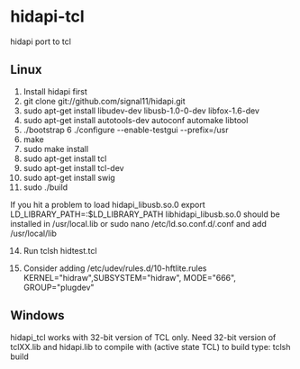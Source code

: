 # hidapi-tcl
hidapi port to tcl

Linux
-----

1. Install hidapi first
2.  git clone git://github.com/signal11/hidapi.git
3.  sudo apt-get install libudev-dev libusb-1.0-0-dev libfox-1.6-dev
4.  sudo apt-get install autotools-dev autoconf automake libtool
5.  ./bootstrap
6    ./configure --enable-testgui --prefix=/usr    
7.   make
8.   sudo make install
9.   sudo apt-get install tcl
10.  sudo apt-get install tcl-dev
11.  sudo apt-get install swig
12.   sudo ./build

   If you hit a problem to load hidapi_libusb.so.0 
   export LD_LIBRARY_PATH=<path to libhidapi_libusb.so.0>:$LD_LIBRARY_PATH
   libhidapi_libusb.so.0 should be installed in /usr/local.lib
   or
   sudo nano /etc/ld.so.conf.d/.conf and add /usr/local/lib
   
14. Run tclsh hidtest.tcl 

15. Consider adding /etc/udev/rules.d/10-hftlite.rules
    KERNEL="hidraw",SUBSYSTEM="hidraw", MODE="666", GROUP="plugdev"
   
Windows
-------

hidapi_tcl works with 32-bit version of TCL only.
Need 32-bit version of tclXX.lib and hidapi.lib to compile with (active state TCL)
to build type:
tclsh build
